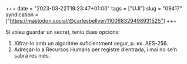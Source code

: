 +++
date = "2023-03-22T19:23:47+01:00"
tags = ["UJI"]
slug = "09417"
syndication = ["https://mastodon.social/@carlesbellver/110068329498931525"]
+++

Si voleu guardar un secret, teniu dues opcions:

1. Xifrar-lo amb un algoritme suficientment segur, p. ex. AES-256.
2. Adreçar-lo a Recursos Humans per registre d’entrada, i mai no se’n sabrà res més.

